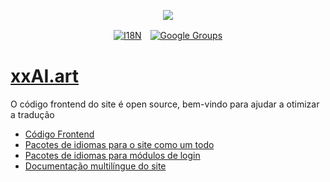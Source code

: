 <p align="center"><a href="https://wac.tax"><img src="https://cdn.jsdelivr.net/gh/wactax/img/logo.svg"/></a></p><p align="center"><a href="https://github.com/wactax/wac.tax/blob/main/doc/README.md#readme"><img alt="I18N" src="https://cdn.jsdelivr.net/gh/wactax/img/t.svg"/></a>　<a href="https://groups.google.com/u/2/g/wactax"><img alt="Google Groups" src="https://cdn.jsdelivr.net/gh/wactax/img/g-groups.svg"/></a></p>

# [xxAI.art](https://xxAI.art)

O código frontend do site é open source, bem-vindo para ajudar a otimizar a tradução

* [Código Frontend](https://github.com/xxai-art/web)
* [Pacotes de idiomas para o site como um todo](https://github.com/xxai-art/web/tree/main/i18n)
* [Pacotes de idiomas para módulos de login](https://github.com/wacpkg/user/tree/main/ui.i18n)
* [Documentação multilíngue do site](https://github.com/xxai-doc)
